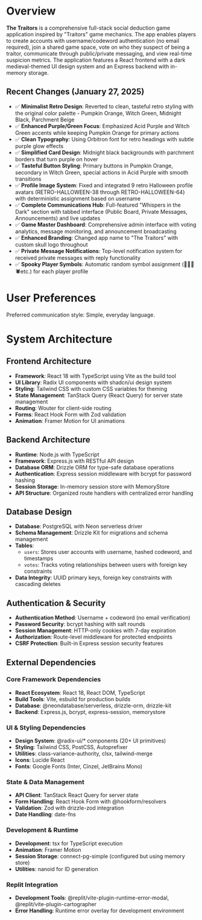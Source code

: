 # Overview

**The Traitors** is a comprehensive full-stack social deduction game application inspired by "Traitors" game mechanics. The app enables players to create accounts with username/codeword authentication (no email required), join a shared game space, vote on who they suspect of being a traitor, communicate through public/private messaging, and view real-time suspicion metrics. The application features a React frontend with a dark medieval-themed UI design system and an Express backend with in-memory storage.

## Recent Changes (January 27, 2025)
- ✅ **Minimalist Retro Design**: Reverted to clean, tasteful retro styling with the original color palette - Pumpkin Orange, Witch Green, Midnight Black, Parchment Beige
- ✅ **Enhanced Purple/Green Focus**: Emphasized Acid Purple and Witch Green accents while keeping Pumpkin Orange for primary actions
- ✅ **Clean Typography**: Using Orbitron font for retro headings with subtle purple glow effects
- ✅ **Simplified Card Design**: Midnight black backgrounds with parchment borders that turn purple on hover
- ✅ **Tasteful Button Styling**: Primary buttons in Pumpkin Orange, secondary in Witch Green, special actions in Acid Purple with smooth transitions
- ✅ **Profile Image System**: Fixed and integrated 9 retro Halloween profile avatars (RETRO-HALLOWEEN-38 through RETRO-HALLOWEEN-64) with deterministic assignment based on username
- ✅ **Complete Communications Hub**: Full-featured "Whispers in the Dark" section with tabbed interface (Public Board, Private Messages, Announcements) and live updates
- ✅ **Game Master Dashboard**: Comprehensive admin interface with voting analytics, message monitoring, and announcement broadcasting  
- ✅ **Enhanced Branding**: Changed app name to "The Traitors" with custom skull logo throughout
- ✅ **Private Message Notifications**: Top-level notification system for received private messages with reply functionality
- ✅ **Spooky Player Symbols**: Automatic random symbol assignment (👻💀🦇🕷️etc.) for each player profile

# User Preferences

Preferred communication style: Simple, everyday language.

# System Architecture

## Frontend Architecture
- **Framework**: React 18 with TypeScript using Vite as the build tool
- **UI Library**: Radix UI components with shadcn/ui design system
- **Styling**: Tailwind CSS with custom CSS variables for theming
- **State Management**: TanStack Query (React Query) for server state management
- **Routing**: Wouter for client-side routing
- **Forms**: React Hook Form with Zod validation
- **Animation**: Framer Motion for UI animations

## Backend Architecture
- **Runtime**: Node.js with TypeScript
- **Framework**: Express.js with RESTful API design
- **Database ORM**: Drizzle ORM for type-safe database operations
- **Authentication**: Express session middleware with bcrypt for password hashing
- **Session Storage**: In-memory session store with MemoryStore
- **API Structure**: Organized route handlers with centralized error handling

## Database Design
- **Database**: PostgreSQL with Neon serverless driver
- **Schema Management**: Drizzle Kit for migrations and schema management
- **Tables**:
  - `users`: Stores user accounts with username, hashed codeword, and timestamps
  - `votes`: Tracks voting relationships between users with foreign key constraints
- **Data Integrity**: UUID primary keys, foreign key constraints with cascading deletes

## Authentication & Security
- **Authentication Method**: Username + codeword (no email verification)
- **Password Security**: bcrypt hashing with salt rounds
- **Session Management**: HTTP-only cookies with 7-day expiration
- **Authorization**: Route-level middleware for protected endpoints
- **CSRF Protection**: Built-in Express session security features

## External Dependencies

### Core Framework Dependencies
- **React Ecosystem**: React 18, React DOM, TypeScript
- **Build Tools**: Vite, esbuild for production builds
- **Database**: @neondatabase/serverless, drizzle-orm, drizzle-kit
- **Backend**: Express.js, bcrypt, express-session, memorystore

### UI & Styling Dependencies
- **Design System**: @radix-ui/* components (20+ UI primitives)
- **Styling**: Tailwind CSS, PostCSS, Autoprefixer
- **Utilities**: class-variance-authority, clsx, tailwind-merge
- **Icons**: Lucide React
- **Fonts**: Google Fonts (Inter, Cinzel, JetBrains Mono)

### State & Data Management
- **API Client**: TanStack React Query for server state
- **Form Handling**: React Hook Form with @hookform/resolvers
- **Validation**: Zod with drizzle-zod integration
- **Date Handling**: date-fns

### Development & Runtime
- **Development**: tsx for TypeScript execution
- **Animation**: Framer Motion
- **Session Storage**: connect-pg-simple (configured but using memory store)
- **Utilities**: nanoid for ID generation

### Replit Integration
- **Development Tools**: @replit/vite-plugin-runtime-error-modal, @replit/vite-plugin-cartographer
- **Error Handling**: Runtime error overlay for development environment